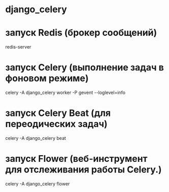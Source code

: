 # django_celery

# запуск Redis (брокер сообщений)
redis-server

# запуск Celery (выполнение задач в фоновом режиме)
celery -A django_celery worker -P gevent --loglevel=info

# запуск Celery Beat (для переодических задач)
celery -A django_celery beat

# запуск Flower (веб-инструмент для отслеживания работы Celery.)
celery -A django_celery flower